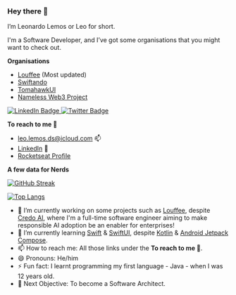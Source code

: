 ### Hey there 👋

I’m Leonardo Lemos or Leo for short.

I'm a Software Developer, and I’ve got some organisations that you might want to check out.

**Organisations**

- [Louffee](https://github.com/louffee) (Most updated)
- [Swiftando](https://github.com/Swiftando)
- [TomahawkUI](https://github.com/Tomahawk-UI)
- [Nameless Web3 Project](https://github.com/Nameless-Web3-Project/backend)

<div id="badges">
  <a href="https://www.linkedin.com/in/leo-lemos/" target="_blank">
    <img src="https://img.shields.io/badge/LinkedIn-blue?style=for-the-badge&logo=linkedin&logoColor=white" alt="LinkedIn Badge" />
  </a>
  <a href="https://twitter.com/mrlemoos" target="_blank">
    <img src="https://img.shields.io/badge/Twitter-blue?style=for-the-badge&logo=twitter&logoColor=white" alt="Twitter Badge" />
  </a>
</div>

**To reach to me 🤜**

- [leo.lemos.ds@icloud.com](mailto:leo.lemos.ds@icloud.com) 📫
- [LinkedIn](https://www.linkedin.com/in/leo-lemos/) 🔎
- [Rocketseat Profile](https://app.rocketseat.com.br/me/leonardo-lemos-01020)

**A few data for Nerds**

[![GitHub Streak](https://github-readme-streak-stats.herokuapp.com?user=mrlemoos&theme=omni&hide_border=true)](https://git.io/streak-stats)

[![Top Langs](https://github-readme-stats.vercel.app/api/top-langs/?username=mrlemoos&layout=compact&theme=vision-friendly-dark)](https://github.com/anuraghazra/github-readme-stats)

- 🔭 I’m currently working on some projects such as [Louffee](https://github.com/louffee), despite [Credo AI](https://credo.ai), where I'm a full-time software engineer aiming to make responsible AI adoption be an enabler for enterprises!
- 🌱 I’m currently learning [Swift](https://developer.apple.com/swift/) & [SwiftUI](https://developer.apple.com/xcode/swiftui/), despite [Kotlin](https://kotlinlang.org) & [Android Jetpack Compose](https://www.google.com/search?hl=en&q=jetpack%20compose).
- 📫 How to reach me: All those links under the **To reach to me 🤜**.
- 😄 Pronouns: He/him
- ⚡ Fun fact: I learnt programming my first language - Java - when I was 12 years old.
- 🎯 Next Objective: To become a Software Architect.

<!--
**mrlemoos/mrlemoos** is a ✨ _special_ ✨ repository because its `README.md` (this file) appears on your GitHub profile.

Here are some ideas to get you started:

- 🔭 I’m currently working on some projects despite the **
- 🌱 I’m currently learning ...
- 👯 I’m looking to collaborate on ...
- 🤔 I’m looking for help with ...
- 💬 Ask me about ...
- 📫 How to reach me: ...
- 😄 Pronouns: ...
- ⚡ Fun fact: ...
-->
